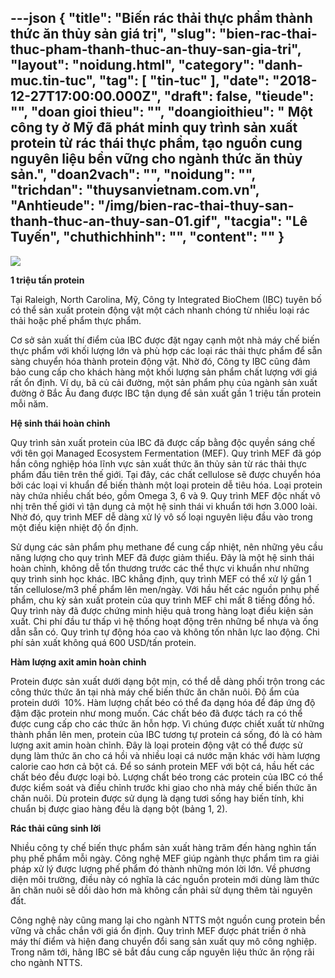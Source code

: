 ---json
{
    "title": "Biến rác thải thực phẩm thành thức ăn thủy sản giá trị",
    "slug": "bien-rac-thai-thuc-pham-thanh-thuc-an-thuy-san-gia-tri",
    "layout": "noidung.html",
    "category": "danh-muc.tin-tuc",
    "tag": [
        "tin-tuc"
    ],
    "date": "2018-12-27T17:00:00.000Z",
    "draft": false,
    "tieude": "",
    "doan gioi thieu": "",
    "doangioithieu": " Một công ty ở Mỹ đã phát minh quy trình sản xuất protein từ rác thái thực phẩm, tạo nguồn cung nguyên liệu bền vững cho ngành thức ăn thủy sản.",
    "doan2vach": "",
    "noidung": "",
    "trichdan": "thuysanvietnam.com.vn",
    "Anhtieude": "/img/bien-rac-thai-thuy-san-thanh-thuc-an-thuy-san-01.gif",
    "tacgia": "Lê Tuyến",
    "chuthichhinh": "",
    "__content__": ""
}
---
<p><strong><img src="http://thuysanvietnam.com.vn/uploads/article2/baiviet/nuoitrong/bien-rac-thai-thuy-san-thanh-thuc-an-thuy-san-02.gif" /></strong></p>

<p><strong>1 triệu tấn protein</strong></p>

<p>Tại Raleigh, North Carolina, Mỹ, C&ocirc;ng ty Integrated BioChem (IBC) tuy&ecirc;n bố c&oacute; thể sản xuất protein động vật một c&aacute;ch nhanh ch&oacute;ng từ nhiều loại r&aacute;c thải hoặc phế phẩm thực phẩm.</p>

<p>Cơ sở sản xuất th&iacute; điểm của IBC được đặt ngay cạnh một nh&agrave; m&aacute;y chế biến thực phẩm với khối lượng lớn v&agrave; ph&ugrave; hợp c&aacute;c loại r&aacute;c thải thực phẩm để sẵn s&agrave;ng chuyển h&oacute;a th&agrave;nh protein động vật. Nhờ đ&oacute;, C&ocirc;ng ty IBC cũng đảm bảo cung cấp cho kh&aacute;ch h&agrave;ng một khối lượng sản phẩm chất lượng với gi&aacute; rất ổn định. V&iacute; dụ, b&atilde; củ cải đường, một sản phẩm phụ của ng&agrave;nh sản xuất đường ở Bắc &Acirc;u đang được IBC tận dụng để sản xuất gần 1 triệu tấn protein mỗi năm.</p>

<p><strong>Hệ sinh th&aacute;i ho&agrave;n chỉnh</strong></p>

<p>Quy tr&igrave;nh sản xuất protein của IBC đ&atilde; được cấp bằng độc quyền s&aacute;ng chế với t&ecirc;n gọi Managed Ecosystem Fermentation (MEF). Quy tr&igrave;nh MEF đ&atilde; g&oacute;p hần c&ocirc;ng nghiệp h&oacute;a lĩnh vực sản xuất thức ăn thủy sản từ r&aacute;c thải thực phẩm đầu ti&ecirc;n tr&ecirc;n thế giới. Tại đ&acirc;y, c&aacute;c chất cellulose sẽ được chuyển h&oacute;a bởi c&aacute;c loại vi khuẩn để biến th&agrave;nh một loại protein dễ ti&ecirc;u h&oacute;a. Loại protein n&agrave;y chứa nhiều chất b&eacute;o, gồm Omega 3, 6 v&agrave; 9. Quy tr&igrave;nh MEF độc nhất v&ocirc; nhị tr&ecirc;n thế giới v&igrave; tận dụng cả một hệ sinh th&aacute;i vi khuẩn tới hơn 3.000 lo&agrave;i. Nhờ đ&oacute;, quy tr&igrave;nh MEF dễ d&agrave;ng xử l&yacute; v&ocirc; số loại nguy&ecirc;n liệu đầu v&agrave;o trong một điều kiện nhiệt độ ổn định.&nbsp;</p>

<p>Sử dụng c&aacute;c sản phẩm phụ methane để cung cấp nhiệt, n&ecirc;n những y&ecirc;u cầu năng lượng cho quy tr&igrave;nh MEF đ&atilde; được giảm thiểu. Đ&acirc;y l&agrave; một hệ sinh th&aacute;i ho&agrave;n chỉnh, kh&ocirc;ng dễ tổn thương trước c&aacute;c thể thực vi khuẩn như những quy tr&igrave;nh sinh học kh&aacute;c. IBC khẳng định, quy tr&igrave;nh MEF c&oacute; thể xử l&yacute; gần 1 tấn cellulose/m3 phế phẩm l&ecirc;n men/ng&agrave;y. Với hầu hết c&aacute;c nguồn pnhụ phế phẩm, chu kỳ sản xuất protein của quy tr&igrave;nh MEF chỉ mất 8 tiếng đồng hồ. Quy tr&igrave;nh n&agrave;y đ&atilde; được chứng minh hiệu quả trong h&agrave;ng loạt điều kiện sản xuất. Chi ph&iacute; đầu tư thấp v&igrave; hệ thống hoạt động tr&ecirc;n những bể nhựa v&agrave; ống dẫn sẵn c&oacute;. Quy tr&igrave;nh tự động h&oacute;a cao v&agrave; kh&ocirc;ng tốn nh&acirc;n lực lao động. Chi ph&iacute; sản xuất kh&ocirc;ng qu&aacute; 600 USD/tấn protein.</p>

<p><strong>H&agrave;m lượng axit amin ho&agrave;n chỉnh</strong></p>

<p>Protein được sản xuất dưới dạng bột mịn, c&oacute; thể dễ d&agrave;ng phối trộn trong c&aacute;c c&ocirc;ng thức thức ăn tại nh&agrave; m&aacute;y chế biến thức ăn chăn nu&ocirc;i. Độ ẩm của protein dưới&nbsp; 10%. H&agrave;m lượng chất b&eacute;o c&oacute; thể đa dạng h&oacute;a để đ&aacute;p ứng độ đậm đặc protein như mong muốn. C&aacute;c chất b&eacute;o đ&atilde; được t&aacute;ch ra c&oacute; thể được cung cấp cho c&aacute;c thức ăn hỗn hợp. V&igrave; ch&uacute;ng được chiết xuất từ những th&agrave;nh phần l&ecirc;n men, protein của IBC tương tự protein c&aacute; sống, đ&oacute; l&agrave; c&oacute; h&agrave;m lượng axit amin ho&agrave;n chỉnh. Đ&acirc;y l&agrave; loại protein động vật c&oacute; thể được sử dụng l&agrave;m thức ăn cho c&aacute; hồi v&agrave; nhiều loại c&aacute; nước mặn kh&aacute;c với h&agrave;m lượng calorie cao hơn cả bột c&aacute;. Để so s&aacute;nh protein MEF với bột c&aacute;, hầu hết c&aacute;c chất b&eacute;o đều được loại bỏ. Lượng chất b&eacute;o trong c&aacute;c protein của IBC c&oacute; thể được kiểm so&aacute;t v&agrave; điều chỉnh trước khi giao cho nh&agrave; m&aacute;y chế biến thức ăn chăn nu&ocirc;i. D&ugrave; protein được sử dụng l&agrave; dạng tươi sống hay biến t&iacute;nh, khi chuẩn bị được giao h&agrave;ng đều l&agrave; dạng bột (bảng 1, 2).</p>

<p><strong>R&aacute;c thải cũng sinh lời</strong></p>

<p>Nhiều c&ocirc;ng ty chế biến thực phẩm sản xuất h&agrave;ng trăm đến h&agrave;ng ngh&igrave;n tấn phụ phế phẩm mỗi ng&agrave;y. C&ocirc;ng nghệ MEF gi&uacute;p ng&agrave;nh thực phẩm t&igrave;m ra giải ph&aacute;p xử l&yacute; được lượng phế phẩm đ&oacute; th&agrave;nh những m&oacute;n lời lớn. Về phương diện m&ocirc;i trường, điều n&agrave;y c&oacute; nghĩa l&agrave; c&aacute;c nguồn protein mới d&ugrave;ng l&agrave;m thức ăn chăn nu&ocirc;i sẽ dồi d&agrave;o hơn m&agrave; kh&ocirc;ng cần phải sử dụng th&ecirc;m t&agrave;i nguy&ecirc;n đất.</p>

<p>C&ocirc;ng nghệ n&agrave;y cũng mang lại cho ng&agrave;nh NTTS một nguồn cung protein bền vững v&agrave; chắc chắn với gi&aacute; ổn định. Quy tr&igrave;nh MEF được ph&aacute;t triển ở nh&agrave; m&aacute;y th&iacute; điểm v&agrave; hiện đang chuyển đổi sang sản xuất quy m&ocirc; c&ocirc;ng nghiệp. Trong năm tới, h&atilde;ng IBC sẽ bắt đầu cung cấp nguy&ecirc;n liệu thức ăn rộng r&atilde;i cho ng&agrave;nh NTTS.&nbsp;</p>
